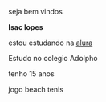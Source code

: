 seja bem vindos

**Isac lopes**

estou estudando na [alura](https://www.alura.com.br/)

Estudo no colegio Adolpho 

tenho 15 anos 

jogo beach tenis 

